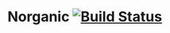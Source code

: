 # Norganic [![Build Status](https://github.com/klafyvel/Norganic.jl/actions/workflows/CI.yml/badge.svg?branch=main)](https://github.com/klafyvel/Norganic.jl/actions/workflows/CI.yml?query=branch%3Amain)
